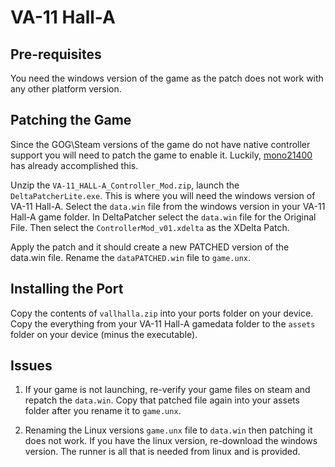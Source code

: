 # VA-11 Hall-A

## Pre-requisites
You need the windows version of the game as the patch does not work with any other platform version.

## Patching the Game
Since the GOG\Steam versions of the game do not have native controller support you will need to patch the game to enable it. Luckily, [mono21400](https://www.moddb.com/mods/controller-mod) has already accomplished this.

Unzip the ```VA-11_HALL-A_Controller_Mod.zip```, launch the ```DeltaPatcherLite.exe```. This is where you will need the windows version of VA-11 Hall-A. Select the ```data.win``` file from the windows version in your VA-11 Hall-A game folder. In DeltaPatcher select the ```data.win``` file for the Original File. Then select the ```ControllerMod_v01.xdelta``` as the XDelta Patch. 

Apply the patch and it should create a new PATCHED version of the data.win file. Rename the ```dataPATCHED.win``` file to ```game.unx```.

## Installing the Port
Copy the contents of ```vallhalla.zip``` into your ports folder on your device. Copy the everything from your VA-11 Hall-A gamedata folder to the ```assets``` folder on your device (minus the executable). 

## Issues 

1. If your game is not launching, re-verify your game files on steam and repatch the ```data.win```. Copy that patched file again into your assets folder after you rename it to ```game.unx```. 

2. Renaming the Linux versions ```game.unx``` file to ```data.win``` then patching it does not work. If you have the linux version, re-download the windows version. The runner is all that is needed from linux and is provided.
